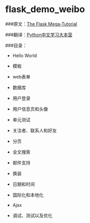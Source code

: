 flask_demo_weibo
====================================
###原文：[The Flask Mega-Tutorial ](http://blog.miguelgrinberg.com/post/the-flask-mega-tutorial-part-i-hello-world)

###翻译：[Python中文学习大本营](http://www.pythondoc.com/flask-mega-tutorial/index.html)

###目录：
	
* Hello World

* 模板

* web表单

* 数据库

* 用户登录

* 用户信息页和头像

* 单元测试

* 关注者、联系人和好友

* 分页

* 全文搜索

* 邮件支持

* 换装

* 日期和时间

* 国际化和本地化

* Ajax

* 调试、测试以及优化